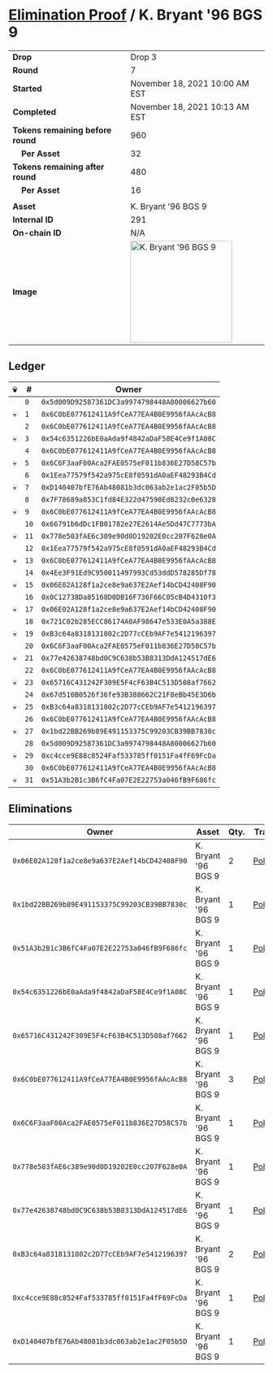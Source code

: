 # [Elimination Proof](./readme.md) / K. Bryant &#039;96 BGS 9

|||
|---|---|
| **Drop** | Drop 3 |
| **Round** | 7 |
| **Started** | November 18, 2021 10:00 AM EST |
| **Completed** | November 18, 2021 10:13 AM EST |
| **Tokens remaining before round** | 960 |
| **&nbsp;&nbsp;&nbsp;&nbsp;Per Asset** | 32 |
| **Tokens remaining after round** | 480 |
| **&nbsp;&nbsp;&nbsp;&nbsp;Per Asset** | 16 |
| | |
| **Asset** | K. Bryant &#039;96 BGS 9 |
| **Internal ID** | 291 |
| **On-chain ID** | N/A |
| **Image** | <img src="https://tcdn.blokpax.com/94d9199b-dc41-4c06-9fa5-645d34b46ced/120bb77ffe9b205d1f02e81d3309060ab4e65250f17306e13e70390b934c5e8e.jpg" height="200" alt="K. Bryant &#039;96 BGS 9" /> |

## Ledger

| 💀 | # | Owner |
| --- | --- | --- |
|  | `0` | `0x5d009D92587361DC3a9974798448A80006627b60` |
| 💀 | `1` | `0x6C0bE077612411A9fCeA77EA4B0E9956fAAcAcB8` |
|  | `2` | `0x6C0bE077612411A9fCeA77EA4B0E9956fAAcAcB8` |
| 💀 | `3` | `0x54c6351226bE0aAda9f4842aDaF58E4Ce9f1A08C` |
|  | `4` | `0x6C0bE077612411A9fCeA77EA4B0E9956fAAcAcB8` |
| 💀 | `5` | `0x6C6F3aaF00Aca2FAE0575eF011b836E27D58C57b` |
|  | `6` | `0x1Eea77579f542a975cE8f0591dA0aEF48293B4Cd` |
| 💀 | `7` | `0xD140407bfE76Ab48081b3dc063ab2e1ac2F05b5D` |
|  | `8` | `0x7F78689a853C1fd84E322d47590Ed8232c0e6328` |
| 💀 | `9` | `0x6C0bE077612411A9fCeA77EA4B0E9956fAAcAcB8` |
|  | `10` | `0x66791b6dDc1FB01782e27E2614Ae5Dd47C7773bA` |
| 💀 | `11` | `0x778e503fAE6c389e90d0D19202E0cc207F628e0A` |
|  | `12` | `0x1Eea77579f542a975cE8f0591dA0aEF48293B4Cd` |
| 💀 | `13` | `0x6C0bE077612411A9fCeA77EA4B0E9956fAAcAcB8` |
|  | `14` | `0x4Ee3F91Ed9C950011497993Cd53ddD578285Df78` |
| 💀 | `15` | `0x06E02A128f1a2ce8e9a637E2Aef14bCD42408F90` |
|  | `16` | `0x0C12738Da85168D0DB16F736F66C05cB4D4310f3` |
| 💀 | `17` | `0x06E02A128f1a2ce8e9a637E2Aef14bCD42408F90` |
|  | `18` | `0x721C02b285ECC86174A0AF98647e533E0A5a388E` |
| 💀 | `19` | `0xB3c64a8318131802c2D77cCEb9AF7e5412196397` |
|  | `20` | `0x6C6F3aaF00Aca2FAE0575eF011b836E27D58C57b` |
| 💀 | `21` | `0x77e42638748bd0C9C638b53B8313DdA124517dE6` |
|  | `22` | `0x6C0bE077612411A9fCeA77EA4B0E9956fAAcAcB8` |
| 💀 | `23` | `0x65716C431242F309E5F4cF63B4C513D508af7662` |
|  | `24` | `0x67d510B0526f36fe93B388662C21F8eBb45E3D6b` |
| 💀 | `25` | `0xB3c64a8318131802c2D77cCEb9AF7e5412196397` |
|  | `26` | `0x6C0bE077612411A9fCeA77EA4B0E9956fAAcAcB8` |
| 💀 | `27` | `0x1bd22BB269b89E491153375C99203CB39BB7830c` |
|  | `28` | `0x5d009D92587361DC3a9974798448A80006627b60` |
| 💀 | `29` | `0xc4cce9E88c8524Faf533785ff0151Fa4fF69FcDa` |
|  | `30` | `0x6C0bE077612411A9fCeA77EA4B0E9956fAAcAcB8` |
| 💀 | `31` | `0x51A3b2B1c3B6fC4Fa07E2E22753a046fB9F686fc` |


## Eliminations

| Owner | Asset | Qty. | Transaction |
| --- | --- | --- | --- |
| `0x06E02A128f1a2ce8e9a637E2Aef14bCD42408F90` | K. Bryant '96 BGS 9 | 2 | [Polygonscan](https://polygonscan.com/tx/0x3221e0e019125f92935c6dc57dc0493ed72b3eba446305c0051b8f4d9127c917) |
| `0x1bd22BB269b89E491153375C99203CB39BB7830c` | K. Bryant '96 BGS 9 | 1 | [Polygonscan](https://polygonscan.com/tx/0x090f30b6006fbdbbc6b84074902b894c1e26712f1471ed72dbb176e2b71977c3) |
| `0x51A3b2B1c3B6fC4Fa07E2E22753a046fB9F686fc` | K. Bryant '96 BGS 9 | 1 | [Polygonscan](https://polygonscan.com/tx/0xf96f47b70f23a609496e4d7f8fe572aef2f71977495a56b73f74c172498acbe0) |
| `0x54c6351226bE0aAda9f4842aDaF58E4Ce9f1A08C` | K. Bryant '96 BGS 9 | 1 | [Polygonscan](https://polygonscan.com/tx/0x621522f839f8995945286d10f34cf33f37669e399b06a9318e570e0bff1d988a) |
| `0x65716C431242F309E5F4cF63B4C513D508af7662` | K. Bryant '96 BGS 9 | 1 | [Polygonscan](https://polygonscan.com/tx/0x57cd0733d60e88e6f35ed84b10446e1335751c444e71cceeb868bcada382f3d0) |
| `0x6C0bE077612411A9fCeA77EA4B0E9956fAAcAcB8` | K. Bryant '96 BGS 9 | 3 | [Polygonscan](https://polygonscan.com/tx/0x6be782bf67b64fb6dc64a5e1678db926c549258926517023edc59207c7fb4f82) |
| `0x6C6F3aaF00Aca2FAE0575eF011b836E27D58C57b` | K. Bryant '96 BGS 9 | 1 | [Polygonscan](https://polygonscan.com/tx/0x8cef8fdd7b638b15024fd2f5b3de9ce85dd61bd8f5413fe8780fa2d1beccd524) |
| `0x778e503fAE6c389e90d0D19202E0cc207F628e0A` | K. Bryant '96 BGS 9 | 1 | [Polygonscan](https://polygonscan.com/tx/0xd1463106f903b6a7ee3056de1d11f378ae3a8493b114319d98c9d7fef9d54935) |
| `0x77e42638748bd0C9C638b53B8313DdA124517dE6` | K. Bryant '96 BGS 9 | 1 | [Polygonscan](https://polygonscan.com/tx/0xdde7312da775448156259960ac24b11c14028172fd143490c312345f6429a2d7) |
| `0xB3c64a8318131802c2D77cCEb9AF7e5412196397` | K. Bryant '96 BGS 9 | 2 | [Polygonscan](https://polygonscan.com/tx/0x5b307d0efe0dcf900ac3ec279124ba069cbdee4ad56e412b4b8bbba9cfec91d2) |
| `0xc4cce9E88c8524Faf533785ff0151Fa4fF69FcDa` | K. Bryant '96 BGS 9 | 1 | [Polygonscan](https://polygonscan.com/tx/0x2b6a0223fb0ff6a60d1df788739d7f4f201a5fa185c07e72fa93dbd4a9eeb110) |
| `0xD140407bfE76Ab48081b3dc063ab2e1ac2F05b5D` | K. Bryant '96 BGS 9 | 1 | [Polygonscan](https://polygonscan.com/tx/0xd658a2ef52bb3ca107ef6c0839f56dbb349c5ac0ae44ae7d5e3a8cc87700f235) |
